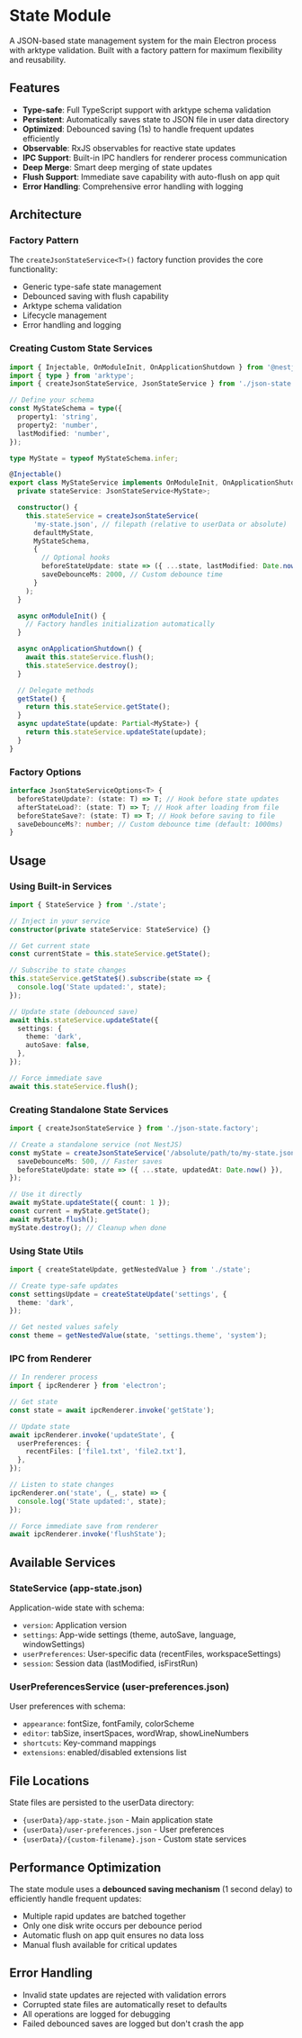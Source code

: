 # State Module

A JSON-based state management system for the main Electron process with arktype validation. Built with a factory pattern for maximum flexibility and reusability.

## Features

- **Type-safe**: Full TypeScript support with arktype schema validation
- **Persistent**: Automatically saves state to JSON file in user data directory
- **Optimized**: Debounced saving (1s) to handle frequent updates efficiently
- **Observable**: RxJS observables for reactive state updates
- **IPC Support**: Built-in IPC handlers for renderer process communication
- **Deep Merge**: Smart deep merging of state updates
- **Flush Support**: Immediate save capability with auto-flush on app quit
- **Error Handling**: Comprehensive error handling with logging

## Architecture

### Factory Pattern

The `createJsonStateService<T>()` factory function provides the core functionality:

- Generic type-safe state management
- Debounced saving with flush capability
- Arktype schema validation
- Lifecycle management
- Error handling and logging

### Creating Custom State Services

```typescript
import { Injectable, OnModuleInit, OnApplicationShutdown } from '@nestjs/common';
import { type } from 'arktype';
import { createJsonStateService, JsonStateService } from './json-state.factory';

// Define your schema
const MyStateSchema = type({
  property1: 'string',
  property2: 'number',
  lastModified: 'number',
});

type MyState = typeof MyStateSchema.infer;

@Injectable()
export class MyStateService implements OnModuleInit, OnApplicationShutdown {
  private stateService: JsonStateService<MyState>;

  constructor() {
    this.stateService = createJsonStateService(
      'my-state.json', // filepath (relative to userData or absolute)
      defaultMyState,
      MyStateSchema,
      {
        // Optional hooks
        beforeStateUpdate: state => ({ ...state, lastModified: Date.now() }),
        saveDebounceMs: 2000, // Custom debounce time
      }
    );
  }

  async onModuleInit() {
    // Factory handles initialization automatically
  }

  async onApplicationShutdown() {
    await this.stateService.flush();
    this.stateService.destroy();
  }

  // Delegate methods
  getState() {
    return this.stateService.getState();
  }
  async updateState(update: Partial<MyState>) {
    return this.stateService.updateState(update);
  }
}
```

### Factory Options

```typescript
interface JsonStateServiceOptions<T> {
  beforeStateUpdate?: (state: T) => T; // Hook before state updates
  afterStateLoad?: (state: T) => T; // Hook after loading from file
  beforeStateSave?: (state: T) => T; // Hook before saving to file
  saveDebounceMs?: number; // Custom debounce time (default: 1000ms)
}
```

## Usage

### Using Built-in Services

```typescript
import { StateService } from './state';

// Inject in your service
constructor(private stateService: StateService) {}

// Get current state
const currentState = this.stateService.getState();

// Subscribe to state changes
this.stateService.getState$().subscribe(state => {
  console.log('State updated:', state);
});

// Update state (debounced save)
await this.stateService.updateState({
  settings: {
    theme: 'dark',
    autoSave: false,
  },
});

// Force immediate save
await this.stateService.flush();
```

### Creating Standalone State Services

```typescript
import { createJsonStateService } from './json-state.factory';

// Create a standalone service (not NestJS)
const myState = createJsonStateService('/absolute/path/to/my-state.json', { count: 0, name: 'test' }, type({ count: 'number', name: 'string' }), {
  saveDebounceMs: 500, // Faster saves
  beforeStateUpdate: state => ({ ...state, updatedAt: Date.now() }),
});

// Use it directly
await myState.updateState({ count: 1 });
const current = myState.getState();
await myState.flush();
myState.destroy(); // Cleanup when done
```

### Using State Utils

```typescript
import { createStateUpdate, getNestedValue } from './state';

// Create type-safe updates
const settingsUpdate = createStateUpdate('settings', {
  theme: 'dark',
});

// Get nested values safely
const theme = getNestedValue(state, 'settings.theme', 'system');
```

### IPC from Renderer

```typescript
// In renderer process
import { ipcRenderer } from 'electron';

// Get state
const state = await ipcRenderer.invoke('getState');

// Update state
await ipcRenderer.invoke('updateState', {
  userPreferences: {
    recentFiles: ['file1.txt', 'file2.txt'],
  },
});

// Listen to state changes
ipcRenderer.on('state', (_, state) => {
  console.log('State updated:', state);
});

// Force immediate save from renderer
await ipcRenderer.invoke('flushState');
```

## Available Services

### StateService (app-state.json)

Application-wide state with schema:

- `version`: Application version
- `settings`: App-wide settings (theme, autoSave, language, windowSettings)
- `userPreferences`: User-specific data (recentFiles, workspaceSettings)
- `session`: Session data (lastModified, isFirstRun)

### UserPreferencesService (user-preferences.json)

User preferences with schema:

- `appearance`: fontSize, fontFamily, colorScheme
- `editor`: tabSize, insertSpaces, wordWrap, showLineNumbers
- `shortcuts`: Key-command mappings
- `extensions`: enabled/disabled extensions list

## File Locations

State files are persisted to the userData directory:

- `{userData}/app-state.json` - Main application state
- `{userData}/user-preferences.json` - User preferences
- `{userData}/{custom-filename}.json` - Custom state services

## Performance Optimization

The state module uses a **debounced saving mechanism** (1 second delay) to efficiently handle frequent updates:

- Multiple rapid updates are batched together
- Only one disk write occurs per debounce period
- Automatic flush on app quit ensures no data loss
- Manual flush available for critical updates

## Error Handling

- Invalid state updates are rejected with validation errors
- Corrupted state files are automatically reset to defaults
- All operations are logged for debugging
- Failed debounced saves are logged but don't crash the app
